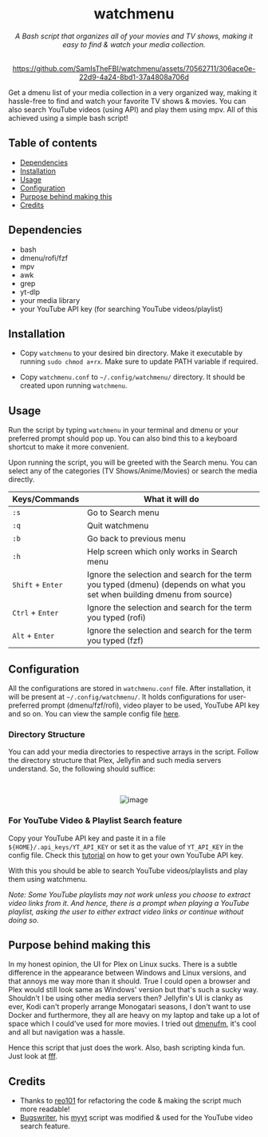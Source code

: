<h1 align="center">watchmenu</h1>

<div align="center">
  <em>A Bash script that organizes all of your movies and TV shows, making it easy to find & watch your media collection.</em>
</div>

<div align="center">
<br>

https://github.com/SamIsTheFBI/watchmenu/assets/70562711/306ace0e-22d9-4a24-8bd1-37a4808a706d

</div>

Get a dmenu list of your media collection in a very organized way, making it hassle-free to find and watch your favorite TV shows & movies. You can also search YouTube videos (using API) and play them using mpv. All of this achieved using a simple bash script!

## Table of contents

- [Dependencies](#dependencies)
- [Installation](#installation)
- [Usage](#usage)
- [Configuration](#configuration)
- [Purpose behind making this](#purpose-behind-making-this)
- [Credits](#credits)

## Dependencies

- bash
- dmenu/rofi/fzf
- mpv
- awk
- grep
- yt-dlp
- your media library
- your YouTube API key (for searching YouTube videos/playlist)

## Installation

- Copy `watchmenu` to your desired bin directory. Make it executable by running `sudo chmod a+rx`. Make sure to update PATH variable if required.

- Copy `watchmenu.conf` to `~/.config/watchmenu/` directory. It should be created upon running `watchmenu`.

## Usage

Run the script by typing `watchmenu` in your terminal and dmenu or your preferred prompt should pop up. You can also bind this to a keyboard shortcut to make it more convenient.

Upon running the script, you will be greeted with the Search menu. You can select any of the categories (TV Shows/Anime/Movies) or search the media directly.

| Keys/Commands     | What it will do                                                  |
|-------------------|------------------------------------------------------------------|
| `:s`              | Go to Search menu                                                |
| `:q`              | Quit watchmenu                                                   |
| `:b`              | Go back to previous menu                                         |
| `:h`              | Help screen which only works in Search menu                      |
| `Shift` + `Enter` | Ignore the selection and search for the term you typed (dmenu) (depends on what you set when building dmenu from source)   |
| `Ctrl` + `Enter`  | Ignore the selection and search for the term you typed (rofi)    |
| `Alt` + `Enter`   | Ignore the selection and search for the term you typed (fzf)     |

## Configuration

All the configurations are stored in `watchmenu.conf` file. After installation, it will be present at `~/.config/watchmenu/`. It holds configurations for user-preferred prompt (dmenu/fzf/rofi), video player to be used, YouTube API key and so on. You can view the sample config file [here](https://github.com/SamIsTheFBI/watchmenu/blob/main/watchmenu.conf).

### Directory Structure

You can add your media directories to respective arrays in the script. Follow the directory structure that Plex, Jellyfin and such media servers understand. So, the following should suffice:

<div align="center">
<br>
  
  ![image](https://github.com/SamIsTheFBI/watchmenu/assets/70562711/25dd454a-f0d9-433e-8865-a5f04af20db8)

</div>

### For YouTube Video & Playlist Search feature

Copy your YouTube API key and paste it in a file `${HOME}/.api_keys/YT_API_KEY` or set it as the value of `YT_API_KEY` in the config file. Check this [tutorial](https://elfsight.com/blog/2016/12/how-to-get-youtube-api-key-tutorial/) on how to get your own YouTube API key.

With this you should be able to search YouTube videos/playlists and play them using watchmenu.

<em>
Note: Some YouTube playlists may not work unless you choose to extract video links from it. And hence, there is a prompt when playing a YouTube playlist, asking the user to either extract video links or continue without doing so.
</em>

## Purpose behind making this

In my honest opinion, the UI for Plex on Linux sucks. There is a subtle difference in the appearance between Windows and Linux versions, and that annoys me way more than it should. True I could open a browser and Plex would still look same as Windows' version but that's such a sucky way. Shouldn't I be using other media servers then? Jellyfin's UI is clanky as ever, Kodi can't properly arrange Monogatari seasons, I don't want to use Docker and furthermore, they all are heavy on my laptop and take up a lot of space which I could've used for more movies. I tried out [dmenufm](https://github.com/huijunchen9260/dmenufm), it's cool and all but navigation was a hassle.

Hence this script that just does the work. Also, bash scripting kinda fun. Just look at [fff](https://github.com/dylanaraps/fff).

## Credits

- Thanks to [reo101](https://github.com/reo101) for refactoring the code & making the script much more readable!
- [Bugswriter](https://github.com/Bugswriter), his [myyt](https://github.com/Bugswriter/myyt) script was modified & used for the YouTube video search feature. 

